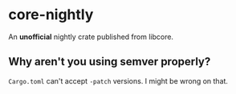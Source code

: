 # core-nightly

An **unofficial** nightly crate published from libcore.

## Why aren't you using semver properly?

`Cargo.toml` can't accept `-patch` versions. I might be wrong on that.
